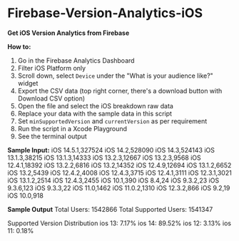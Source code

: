 # Firebase-Version-Analytics-iOS

**Get iOS Version Analytics from Firebase**

**How to:**
1. Go in the Firebase Analytics Dashboard
2. Filter iOS Platform only
3. Scroll down, select `Device` under the "What is your audience like?" widget
4. Export the CSV data (top right corner, there's a download button with Download CSV option)
5. Open the file and select the iOS breakdown raw data
6. Replace your data with the sample data in this script
7. Set `minSupportedVersion` and `currentVersion` as per requirement
8. Run the script in a Xcode Playground
9. See the terminal output

**Sample Input:**
iOS 14.5.1,327524
iOS 14.2,528090
iOS 14.3,524143
iOS 13.1.3,38215
iOS 13.1.3,14333
iOS 13.2.3,12667
iOS 13.2.3,9568
iOS 12.4.1,18392
iOS 13.2.2,6816
iOS 13.2,14352
iOS 12.4.9,12694
iOS 13.1.2,6652
iOS 13.2,5439
iOS 12.4.2,4008
iOS 12.4.3,3715
iOS 12.4.1,3111
iOS 12.3.1,3021
iOS 13.1.2,2514
iOS 12.4.3,2455
iOS 10.1,390
iOS 8.4,24
iOS 9.3.2,23
iOS 9.3.6,123
iOS 9.3.3,22
iOS 11.0,1462
iOS 11.0.2,1310
iOS 12.3.2,866
iOS 9.2,19
iOS 10.0,918

**Sample Output**
Total Users: 1542866
Total Supported Users: 1541347

Supported Version Distribution
ios 13: 7.17%
ios 14: 89.52%
ios 12: 3.13%
ios 11: 0.18%
